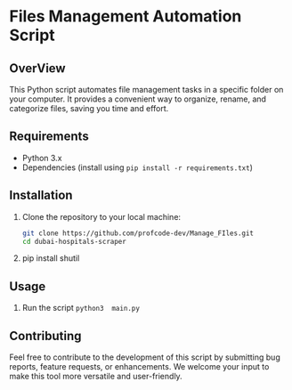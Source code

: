 # Files Management Automation Script

## OverView
This Python script automates file management tasks in a specific folder on your computer. It provides a convenient way to organize, rename, and categorize files, saving you time and effort.


## Requirements
- Python 3.x
- Dependencies (install using `pip install -r requirements.txt`)

## Installation
1. Clone the repository to your local machine:
   ```bash
   git clone https://github.com/profcode-dev/Manage_FIles.git
   cd dubai-hospitals-scraper

2. pip install shutil 



## Usage 
1. Run the script 
    `python3  main.py`


## Contributing

Feel free to contribute to the development of this script by submitting bug reports, feature requests, or enhancements. We welcome your input to make this tool more versatile and user-friendly.



